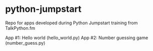 # python-jumpstart
Repo for apps developed during Python Jumpstart training from TalkPython.fm

App #1: Hello world (hello_world.py)
App #2: Number guessing game (number_guess.py)